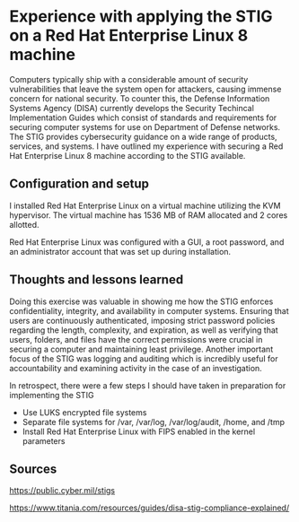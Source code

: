 # Experience with applying the STIG on a Red Hat Enterprise Linux 8 machine

Computers typically ship with a considerable amount of security vulnerabilities that leave the system open for attackers, causing immense concern for national security. To counter this, the Defense Information Systems Agency (DISA) currently develops the Security Techincal Implementation Guides which consist of standards and requirements for securing computer systems for use on Department of Defense networks. The STIG provides cybersecurity guidance on a wide range of products, services, and systems. I have outlined my experience with securing a Red Hat Enterprise Linux 8 machine according to the STIG available.

## Configuration and setup

I installed Red Hat Enterprise Linux on a virtual machine utilizing the KVM hypervisor. The virtual machine has 1536 MB of RAM allocated and 2 cores allotted.

Red Hat Enterprise Linux was configured with a GUI, a root password, and an administrator account that was set up during installation.

## Thoughts and lessons learned

Doing this exercise was valuable in showing me how the STIG enforces confidentiality, integrity, and availability in computer systems. Ensuring that users are continuously authenticated, imposing strict password policies regarding the length, complexity, and expiration, as well as verifying that users, folders, and files have the correct permissions were crucial in securing a computer and maintaining least privilege. Another important focus of the STIG was logging and auditing which is incredibly useful for accountability and examining activity in the case of an investigation.

In retrospect, there were a few steps I should have taken in preparation for implementing the STIG

- Use LUKS encrypted file systems
- Separate file systems for /var, /var/log, /var/log/audit, /home, and /tmp
- Install Red Hat Enterprise Linux with FIPS enabled in the kernel parameters

## Sources

https://public.cyber.mil/stigs

https://www.titania.com/resources/guides/disa-stig-compliance-explained/